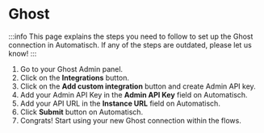 # Ghost

:::info
This page explains the steps you need to follow to set up the Ghost connection in Automatisch. If any of the steps are outdated, please let us know!
:::

1. Go to your Ghost Admin panel.
2. Click on the **Integrations** button.
3. Click on the **Add custom integration** button and create Admin API key.
4. Add your Admin API Key in the **Admin API Key** field on Automatisch.
5. Add your API URL in the **Instance URL** field on Automatisch.
6. Click **Submit** button on Automatisch.
7. Congrats! Start using your new Ghost connection within the flows.
